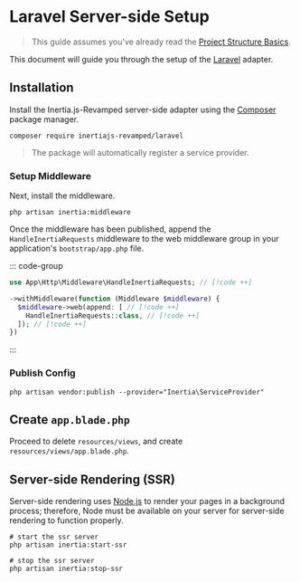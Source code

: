 <script setup lang="ts">
import { useRoute } from 'vitepress'
import { useIntegration } from '@/theme/composables/useIntegrations'

const route = useRoute()
const urlParts = route.path.slice(1).split('/')
const adapter = useIntegration(urlParts[1])
</script>

# Laravel Server-side Setup

> This guide assumes you've already read the [Project Structure Basics](../basics/project-structure).

This document will guide you through the setup of the [Laravel](https://laravel.com/) adapter.

## Installation

Install the Inertia.js-Revamped server-side adapter using the [Composer](https://getcomposer.org/) package manager.

```shell
composer require inertiajs-revamped/laravel
```

> The package will automatically register a service provider.

### Setup Middleware

Next, install the middleware.

```shell
php artisan inertia:middleware
```

Once the middleware has been published, append the `HandleInertiaRequests` middleware to the web middleware group in your application's `bootstrap/app.php` file.

::: code-group

```php [bootstrap/app.php]
use App\Http\Middleware\HandleInertiaRequests; // [!code ++]

->withMiddleware(function (Middleware $middleware) {
  $middleware->web(append: [ // [!code ++]
    HandleInertiaRequests::class, // [!code ++]
  ]); // [!code ++]
})
```

:::

### Publish Config

```shell
php artisan vendor:publish --provider="Inertia\ServiceProvider"
```

## Create `app.blade.php`

Proceed to delete `resources/views`, and create `resources/views/app.blade.php`.

<AdapterWrapper :adapter="adapter.name">
  <template #preact>

```blade
<!DOCTYPE html>
<html lang="{{ str_replace('_', '-', app()->getLocale()) }}">
  <head>
    <meta charset="utf-8" />
    <meta name="viewport" content="width=device-width, initial-scale=1" />
    @vite('resources/application/main.tsx')
    @inertiaHead
  </head>
  <body>
    @inertia
  </body>
</html>
```

  </template>
  <template #react>

```blade
<!DOCTYPE html>
<html lang="{{ str_replace('_', '-', app()->getLocale()) }}">
  <head>
    <meta charset="utf-8" />
    <meta name="viewport" content="width=device-width, initial-scale=1" />
    @viteReactRefresh
    @vite('resources/application/main.tsx')
    @inertiaHead
  </head>
  <body>
    @inertia
  </body>
</html>
```

  </template>
  <template #vue>

```blade
<!DOCTYPE html>
<html lang="{{ str_replace('_', '-', app()->getLocale()) }}">
  <head>
    <meta charset="utf-8" />
    <meta name="viewport" content="width=device-width, initial-scale=1" />
    @vite('resources/application/main.ts')
    @inertiaHead
  </head>
  <body>
    @inertia
  </body>
</html>
```

  </template>
</AdapterWrapper>

## Server-side Rendering (SSR)

Server-side rendering uses [Node.js](https://nodejs.org/en/) to render your pages in a background process; therefore, Node must be available on your server for server-side rendering to function properly.

```shell
# start the ssr server
php artisan inertia:start-ssr

# stop the ssr server
php artisan inertia:stop-ssr
```
